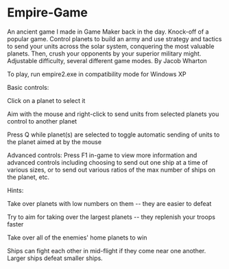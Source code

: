 # Empire-Game
An ancient game I made in Game Maker back in the day. Knock-off of a popular game. Control planets to build an army and use strategy and tactics to send your units across the solar system, conquering the most valuable planets. Then, crush your opponents by your superior military might. Adjustable difficulty, several different game modes. By Jacob Wharton

To play, run empire2.exe in compatibility mode for Windows XP

Basic controls:

Click on a planet to select it

Aim with the mouse and right-click to send units from selected planets you control to another planet

Press Q while planet(s) are selected to toggle automatic sending of units to the planet aimed at by the mouse

Advanced controls: Press F1 in-game to view more information and advanced controls including choosing to send out one ship at a time of various sizes, or to send out various ratios of the max number of ships on the planet, etc.

Hints:

Take over planets with low numbers on them -- they are easier to defeat

Try to aim for taking over the largest planets -- they replenish your troops faster

Take over all of the enemies' home planets to win

Ships can fight each other in mid-flight if they come near one another. Larger ships defeat smaller ships.

